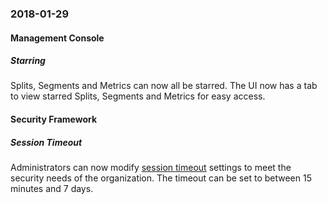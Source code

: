 ### 2018-01-29
#### Management Console
##### Starring
Splits, Segments and Metrics can now all be starred. The UI now has a tab to view starred Splits, Segments and Metrics for easy access.
#### Security Framework
##### Session Timeout
Administrators can now modify [session timeout](https://help.split.io/hc/en-us/articles/360020825732-Session-timeout) settings to meet the security needs of the organization. The timeout can be set to between 15 minutes and 7 days.
